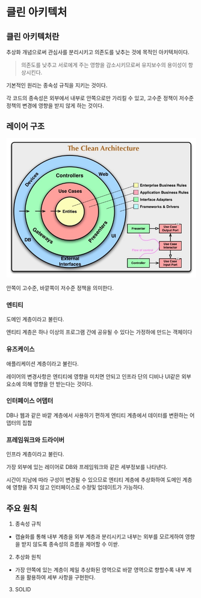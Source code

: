 # 클린 아키텍처

## 클린 아키텍처란
추상화 개념으로써 관심사를 분리시키고 의존도를 낮추는 것에 목적인 아키텍처이다.

> 의존도를 낮추고 서로에게 주는 영향을 감소시키므로써 유지보수의 용이성이 항상시킨다.

기본적인 원리는 종속성 규칙을 지키는 것이다.

 각 코드의 종속성은 외부에서 내부로 안쪽으로만 가리킬 수 있고, 고수준 정책이 저수준 정책의 변경에 영향을 받지 않게 하는 것이다.

 ## 레이어 구조
 ![Alt text](image-1.png)

 안쪽이 고수준, 바깥쪽이 저수준 정책을 의미한다.

 ### 엔티티
 도메인 계층이라고 불린다. 

 엔티티 계층은 하나 이상의 프로그램 간에 공유될 수 있다는 가정하에 만드는 객체이다

 ### 유즈케이스
 애플리케이션 계층이라고 불린다.

 레이어의 변경사항은 엔티티에 영향을 미치면 안되고 인프라 단의 디비나 UI같은 외부요소에 의해 영향을 안 받는다는 것이다.

 ### 인터페이스 어뎁터
 DB나 웹과 같은 바깥 계층에서 사용하기 편하게 엔티티 계층에서 데이터를 변환하는 어뎁터의 집합

 ### 프레임워크와 드라이버
 인프라 계층이라고 불린다.

 가장 외부에 있는 레이어로 DB와 프레임워크와 같은 세부정보를 나타낸다.

 시간이 지남에 따라 구성이 변경될 수 있으므로 엔티티 계층에 추상화하여 도메인 계층에 영향을 주지 않고 인터페이스로 수정및 업데이트가 가능하다.

 ## 주요 원칙
 1. 종속성 규칙
 * 캡슐화를 통해 내부 계층을 외부 계층과 분리시키고 내부는 외부를 모르게하여 영향을 받지 않도록 종속성의 흐름을 제어할 수 이싿.

 2. 추상화 원칙
 * 가장 안쪽에 있는 계층이 제일 추상화된 영역으로 바깥 영역으로 향할수록 내부 계츠을 활용하여 세부 사항을 구현한다.

 3. SOLID